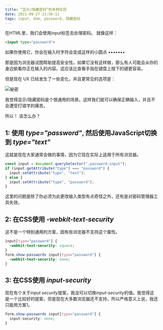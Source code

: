 ```yaml
---
title: “显示/隐藏密码”的多种实现
date: 2021-09-27 21:56:11
tags: input, dom, password, 隐藏密码
---
```


在HTML里，我们会使用input标签去处理密码。
就像这样：

```html
<input type="password">
```

如果你使用它，你会在输入时字符会变成这样的小圆点 *•••••••*

那是因为浏览器试图帮助提高安全性。如果它没有这样做，那么有人可能会从你的身边偷看你正在输入的内容。这应该比查看手指在键盘上按下的键更容易。

但是现在 UX 已经发生了一些变化，并且更常见的选项是：

![秘密](https://www.thewindowsclub.com/wp-content/uploads/2012/08/password-reveal-button.png)

我觉得显示/隐藏密码是个很通用的场景。这样我们就可以确保正确输入，并且不会遭受打错字的痛苦。

所以！ 该怎么办？

## 1: 使用 *type="password"*, 然后使用JavaScript切换到 *type="text"*

这就是现在大家通常会做的事情，因为它现在实际上适用于所有浏览器。

```javascript
const input = document.querySelector(".password-input");
if (input.getAttribute("type") === "password") {
  input.setAttribute("type", "text");
} else {
  input.setAttribute("type", "password");
}
```

这里的问题是除了你必须为此更改输入类型有点奇怪之外，还有是对密码管理器工具失效。

## 2: 在CSS使用 *-webkit-text-security*

这不是一个特别通用的方案，因有些浏览器不支持这个属性。

```css
input[type="password"] {
  -webkit-text-security: square;
}
form.show-passwords input[type="password"] {
  -webkit-text-security: none;
}
```

## 3: 在CSS使用 *input-security*


现在有个关于*input security*提案，我没可以切换*input-security*的值。我觉得这是一个比较好的提案，但是现在大多数浏览器还不支持，所以严格意义上说，我还只能用方案1。

```css
form.show-passwords input[type="password"] {
  input-security: none;
}
```

